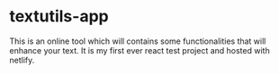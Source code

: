 # textutils-app
This is an online tool which will contains some functionalities that will enhance your text. It is my first ever react test project and hosted with netlify.
